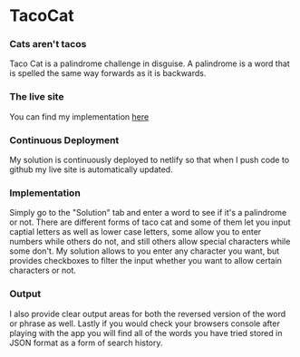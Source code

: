 # TacoCat

### Cats aren't tacos
Taco Cat is a palindrome challenge in disguise. A palindrome is a word that is spelled the same way forwards as it is backwards. 

### The live site
You can find my implementation [here](https://mackenzie-weaver-tacocat.netlify.app/)

### Continuous Deployment
My solution is continuously deployed to netlify so that when I push code to github my live site is automatically updated.

### Implementation
Simply go to the "Solution" tab and enter a word to see if it's a palindrome or not. 
There are different forms of taco cat and some of them let you input captial letters as well as lower case letters,
some allow you to enter numbers while others do not, and still others allow special characters while some don't.
My solution allows to you enter any character you want, but provides checkboxes to filter the input whether you want to 
allow certain characters or not. 

### Output
I also provide clear output areas for both the reversed version of the word or phrase as well.
Lastly if you would check your browsers console after playing with the app you will find
all of the words you have tried stored in JSON format as a form of search history.

